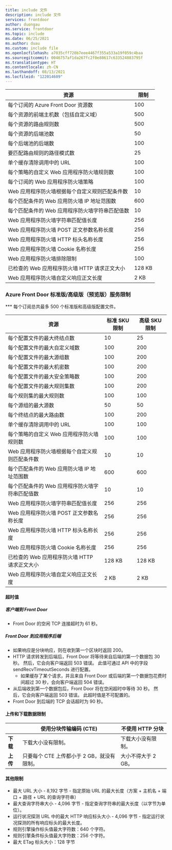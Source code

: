 ```yaml
---
title: include 文件
description: include 文件
services: frontdoor
author: duongau
ms.service: frontdoor
ms.topic: include
ms.date: 06/25/2021
ms.author: duau
ms.custom: include file
ms.openlocfilehash: a7035cff720b7eee4467f355a533a19f059c4baa
ms.sourcegitcommit: 0046757af1da267fc2f0e88617c633524883795f
ms.translationtype: HT
ms.contentlocale: zh-CN
ms.lasthandoff: 08/13/2021
ms.locfileid: "122014609"
---
```

| 资源 | 限制 |
| --- | --- |
| 每个订阅的 Azure Front Door 资源数 | 100 |
| 每个资源的前端主机数（包括自定义域） | 500 |
| 每个资源的路由规则数 | 500 |
| 每个资源的后端池数 | 50 |
| 每个后端池的后端数 | 100 |
| 要匹配路由规则的路径模式数 | 25 |
| 单个缓存清除调用中的 URL | 100 |
| 每个策略的自定义 Web 应用程序防火墙规则数 | 100 |
| 每个订阅的 Web 应用程序防火墙策略 | 100 |
| Web 应用程序防火墙根据每个自定义规则匹配条件数 | 10 |
| 每个匹配条件的 Web 应用防火墙 IP 地址范围数 | 600 |
| 每个匹配条件的 Web 应用程序防火墙字符串匹配值数 | 10 |
| Web 应用程序防火墙字符串匹配值长度 | 256 |
| Web 应用程序防火墙 POST 正文参数名称长度 | 256 |
| Web 应用程序防火墙 HTTP 标头名称长度 | 256 |
| Web 应用程序防火墙 Cookie 名称长度 | 256 |
| Web 应用程序防火墙排除限制 | 100 |
| 已检查的 Web 应用程序防火墙 HTTP 请求正文大小 | 128 KB |
| Web 应用程序防火墙自定义响应正文长度 | 2 KB |

### <a name="azure-front-door-standardpremium-preview-service-limits"></a>Azure Front Door 标准版/高级版（预览版）服务限制

*** 每个订阅总共最多 500 个标准版和高级版配置文件。

| 资源 | 标准 SKU 限制 | 高级 SKU 限制 |
| --- | --- | --- |
| 每个配置文件的最大终结点数  | 10 | 25 |
| 每个配置文件的最大自定义域数 | 100 | 200 |
| 每个配置文件的最大源组数 | 100 | 200 |
| 每个配置文件的最大机密数 | 100 | 200 |
| 每个配置文件的最大安全策略数 | 100 | 200 |
| 每个配置文件的最大规则集数 | 100 | 200 |
| 每个规则集的最大规则数 | 100 | 100 |
| 每个源组的最大源数 | 50 | 50 |
| 每个终结点的最大路由数 | 100 | 200 |
| 单个缓存清除调用中的 URL | 100 | 100 |
| 每个策略的自定义 Web 应用程序防火墙规则数 | 100 | 100 |
| Web 应用程序防火墙根据每个自定义规则匹配条件数 | 10 | 10 |
| 每个匹配条件的 Web 应用防火墙 IP 地址范围数 | 600 | 600 |
| 每个匹配条件的 Web 应用程序防火墙字符串匹配值数 | 10 | 10 |
| Web 应用程序防火墙字符串匹配值长度 | 256 | 256 |
| Web 应用程序防火墙 POST 正文参数名称长度 | 256 | 256 |
| Web 应用程序防火墙 HTTP 标头名称长度 | 256 | 256 |
| Web 应用程序防火墙 Cookie 名称长度 | 256 | 256|
| 已检查的 Web 应用程序防火墙 HTTP 请求正文大小 | 128 KB | 128 KB |
| Web 应用程序防火墙自定义响应正文长度 | 2 KB | 2 KB |

#### <a name="timeout-values"></a>超时值
##### <a name="client-to-front-door"></a>客户端到 Front Door
* Front Door 的空闲 TCP 连接超时为 61 秒。

##### <a name="front-door-to-application-back-end"></a>Front Door 到应用程序后端
* 如果响应是分块响应，则在收到第一个区块时返回 200。
* HTTP 请求转发到后端后，Front Door 将等待来自后端的第一个数据包 30 秒。 然后，它会向客户端返回 503 错误。 此值可通过 API 中的字段 sendRecvTimeoutSeconds 进行配置。
    * 如果缓存了某个请求，并且来自 Front Door 或后端的第一个数据包花费时间超过 30 秒，会向客户端返回 504 错误。 
* 从后端收到第一个数据包后，Front Door 将在空闲超时中等待 30 秒。 然后，它会向客户端返回 503 错误。 此超时值是不可配置的。
* Front Door 到后端的 TCP 会话超时为 90 秒。

#### <a name="upload-and-download-data-limit"></a>上传和下载数据限制

|  | 使用分块传输编码 (CTE) | 不使用 HTTP 分块 |
| ---- | ------- | ------- |
| **下载** | 下载大小没有限制。 | 下载大小没有限制。 |
| **上传** |    只要每个 CTE 上传都小于 2 GB，就没有限制。 | 大小不得大于 2 GB。 |

#### <a name="other-limits"></a>其他限制
* 最大 URL 大小 - 8,192 字节 - 指定原始 URL 的最大长度（方案 + 主机名 + 端口 + 路径 + URL 的查询字符串）
* 最大查询字符串大小 - 4,096 字节 - 指定查询字符串的最大长度（以字节为单位）。
* 运行状况探测 URL 中的最大 HTTP 响应标头大小 - 4,096 字节 - 指定运行状况探测的所有响应标头的最大长度。 
* 规则引擎操作标头值最大字符数：640 个字符。
* 规则引擎条件标头值最大字符数：256 个字符。
* 最大 ETag 标头大小：128 字节
